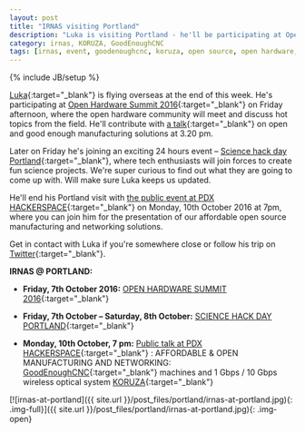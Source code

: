 ```yaml
---
layout: post
title: "IRNAS visiting Portland"
description: "Luka is visiting Portland - he'll be participating at Open Hardware Summit 2016, Science hack day Portland and presenting our projects at PDX HACKERSPACE."
category: irnas, KORUZA, GoodEnoughCNC
tags: [irnas, event, goodenoughcnc, koruza, open source, open hardware, public talk, Portland]
---
```

{% include JB/setup %}


[Luka](https://twitter.com/slomusti){:target="_blank"} is flying overseas at the end of this week. He's participating at [Open Hardware Summit 2016](http://2016.oshwa.org/){:target="_blank"}  on Friday afternoon, where the open hardware community will meet and discuss hot topics from the field. He'll contribute with [a talk](http://2016.oshwa.org/schedule-1/){:target="_blank"} on open and good enough manufacturing solutions at 3.20 pm.

Later on Friday he's joining an exciting 24 hours event – [Science hack day Portland](http://portland.sciencehackday.org/){:target="_blank"}, where tech enthusiasts will join forces to create fun science projects. We're super curious to find out what they are going to come up with. Will make sure Luka keeps us updated.

He'll end his Portland visit with [the public event at PDX HACKERSPACE](http://calagator.org/events/1250470920){:target="_blank"} on Monday, 10th October 2016 at 7pm, where you can join him for the presentation of our affordable open source manufacturing and networking solutions. 

Get in contact with Luka if you're somewhere close or follow his trip on [Twitter](https://twitter.com/slomusti){:target="_blank"}.

**IRNAS @ PORTLAND:**

- **Friday,  7th October 2016:** [OPEN HARDWARE SUMMIT 2016](http://2016.oshwa.org/){:target="_blank"}

- **Friday, 7th October – Saturday, 8th October:** [SCIENCE HACK DAY PORTLAND](http://portland.sciencehackday.org/){:target="_blank"}

- **Monday, 10th October, 7 pm:** [Public talk at PDX HACKERSPACE](http://calagator.org/events/1250470920){:target="_blank"} : AFFORDABLE & OPEN MANUFACTURING AND NETWORKING: [GoodEnoughCNC](http://goodenoughcnc.eu/){:target="_blank"} machines and 1 Gbps / 10 Gbps wireless optical system [KORUZA](http://koruza.net/){:target="_blank"} 

[![irnas-at-portland]({{ site.url }}/post_files/portland/irnas-at-portland.jpg){: .img-full}]({{ site.url }}/post_files/portland/irnas-at-portland.jpg){: .img-open}

